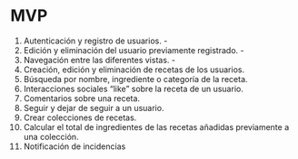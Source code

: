 # MVP

1. Autenticación y registro de usuarios. - 
2. Edición y eliminación del usuario previamente registrado. - 
3. Navegación entre las diferentes vistas. - 
4. Creación, edición y eliminación de recetas de los usuarios.
5. Búsqueda por nombre, ingrediente o categoría de la receta.
6. Interacciones sociales “like” sobre la receta de un usuario.
7. Comentarios sobre una receta.
8. Seguir y dejar de seguir a un usuario.
9. Crear colecciones de recetas.
10. Calcular el total de ingredientes de las recetas añadidas previamente a una colección.
11. Notificación de incidencias
